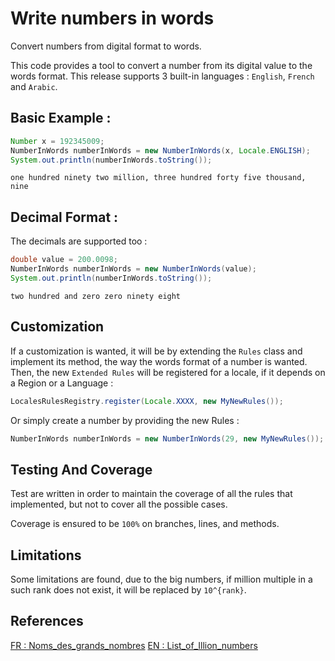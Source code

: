 # Write numbers in words
Convert numbers from digital format to words.

This code provides a tool to convert a number from its digital value to the words format.
This release supports 3 built-in languages : `English`, `French` and `Arabic`.

## Basic Example :

```JAVA
Number x = 192345009;
NumberInWords numberInWords = new NumberInWords(x, Locale.ENGLISH);
System.out.println(numberInWords.toString());
```

```shell
one hundred ninety two million, three hundred forty five thousand, nine
```
## Decimal Format :
The decimals are supported too : 
```java
double value = 200.0098;
NumberInWords numberInWords = new NumberInWords(value);
System.out.println(numberInWords.toString());
```
```shell
two hundred and zero zero ninety eight
```
## Customization
If a customization is wanted, it will be by extending the `Rules` class and implement its method, the way the words format of a number is wanted.
Then, the new `Extended Rules` will be registered for a locale, if it depends on a Region or a Language : 
```java
LocalesRulesRegistry.register(Locale.XXXX, new MyNewRules());
```

Or simply create a number by providing the new Rules : 
```java
NumberInWords numberInWords = new NumberInWords(29, new MyNewRules());
```
## Testing And Coverage
Test are written in order to maintain the coverage of all the rules that implemented, but not to cover all the possible cases.

Coverage is ensured to be `100%` on branches, lines, and methods.

## Limitations
Some limitations are found, due to the big numbers, if million multiple in a such rank does not exist, it will be replaced by `10^{rank}`.

## References 
[FR : Noms_des_grands_nombres](https://fr.wikipedia.org/wiki/Noms_des_grands_nombres) 
[EN : List_of_Illion_numbers](https://character.fandom.com/wiki/List_of_Illion_numbers) 


